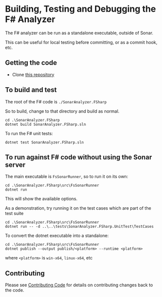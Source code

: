 # Building, Testing and Debugging the F# Analyzer

The F# analyzer can be run as a standalone executable, outside of Sonar.

This can be useful for local testing before committing, or as a commit hook, etc.

## Getting the code

* Clone [this repository](https://github.com/swlaschin/sonar-fsharpsecurity-plugin.git)

## To build and test

The root of the F# code is `./SonarAnalyzer.FSharp`

So to build, change to that directory and build as normal.

```
cd .\SonarAnalyzer.FSharp
dotnet build SonarAnalyzer.FSharp.sln
```

To run the F# unit tests:

```
dotnet test SonarAnalyzer.FSharp.sln
```

## To run against F# code without using the Sonar server

The main executable is `FsSonarRunner`, so to run it on its own:

```
cd .\SonarAnalyzer.FSharp\src\FsSonarRunner
dotnet run 
```

This will show the available options.

As a demonstration, try running it on the test cases which are part of the test suite

```
cd .\SonarAnalyzer.FSharp\src\FsSonarRunner
dotnet run -- -d ..\..\tests\SonarAnalyzer.FSharp.UnitTest\TestCases
```

To convert the dotnet executable into a standalone:

```
cd .\SonarAnalyzer.FSharp\src\FsSonarRunner
dotnet publish --output publish/<platform> --runtime <platform>
```

where `<platform>` is `win-x64`, `linux-x64`, etc


## Contributing

Please see [Contributing Code](../CONTRIBUTING.md) for details on contributing changes back to the code.

